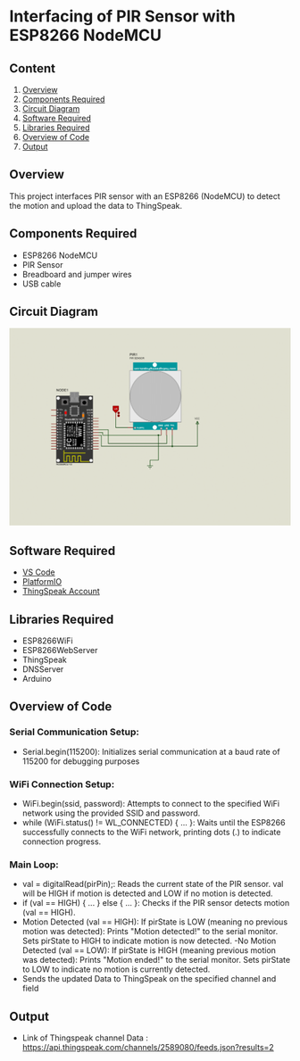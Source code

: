 # Interfacing of PIR Sensor with ESP8266 NodeMCU
## Content

1. [Overview](#overview)
2. [Components Required](#components-required)
3. [Circuit Diagram](#circuit-diagram)
4. [Software Required](#software-required)
5. [Libraries Required](#libraries-required)
6. [Overview of Code ](#overview-of-Code)
7. [Output](#output)

## Overview
This project interfaces PIR sensor with an ESP8266 (NodeMCU) to detect the motion and upload the data to ThingSpeak.

## Components Required
- ESP8266 NodeMCU
- PIR Sensor
- Breadboard and jumper wires
- USB cable 


## Circuit Diagram
![Circuit Diagram](./image/PIRSensor.png)

## Software Required
- [VS Code](https://code.visualstudio.com/)
- [PlatformIO](https://platformio.org/)
- [ThingSpeak Account](https://thingspeak.com/)

## Libraries Required
- ESP8266WiFi
- ESP8266WebServer
- ThingSpeak
- DNSServer
- Arduino

## Overview of Code 

### Serial Communication Setup:
- Serial.begin(115200): Initializes serial communication at a baud rate of 115200 for debugging purposes

### WiFi Connection Setup:
- WiFi.begin(ssid, password): Attempts to connect to the specified WiFi network using the provided SSID and password.
- while (WiFi.status() != WL_CONNECTED) { ... }: Waits until the ESP8266 successfully connects to the WiFi network, printing dots (.) to indicate connection progress.

### Main Loop:
- val = digitalRead(pirPin);: Reads the current state of the PIR sensor. val will be HIGH if motion is detected and LOW if no motion is detected.
- if (val == HIGH) { ... } else { ... }: Checks if the PIR sensor detects motion (val == HIGH).
- Motion Detected (val == HIGH):
   If pirState is LOW (meaning no previous motion was detected):
   Prints "Motion detected!" to the serial monitor.
   Sets pirState to HIGH to indicate motion is now detected.
-No Motion Detected (val == LOW):
   If pirState is HIGH (meaning previous motion was detected):
   Prints "Motion ended!" to the serial monitor.
   Sets pirState to LOW to indicate no motion is currently detected.
- Sends the updated Data to ThingSpeak on the specified channel and field 

 ## Output
- Link of Thingspeak channel Data :
   https://api.thingspeak.com/channels/2589080/feeds.json?results=2 
  
  
